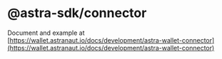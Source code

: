 # @astra-sdk/connector

Document and example at [https://wallet.astranaut.io/docs/development/astra-wallet-connector](https://wallet.astranaut.io/docs/development/astra-wallet-connector)
